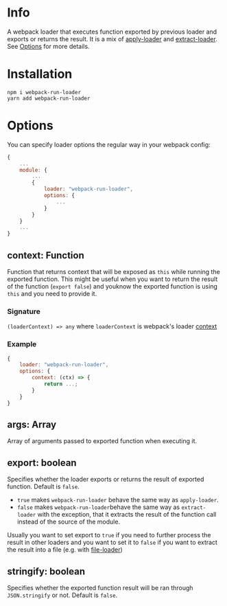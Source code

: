 # Info
A webpack loader that executes function exported by previous loader and exports or returns the result.
It is a mix of [apply-loader](https://github.com/mogelbrod/apply-loader) and [extract-loader](https://github.com/peerigon/extract-loader). See [Options](#options) for more details.

# Installation

```shell
npm i webpack-run-loader
yarn add webpack-run-loader
```

# Options
You can specify loader options the regular way in your webpack config:
```js
{
    ...
    module: {
        ...
        {
            loader: "webpack-run-loader",
            options: {
                ...
            }
        }
    }
    ...
}
```
## context: Function
Function that returns context that will be exposed as `this` while running the exported function.
This might be useful when you want to return the result of the function (`export false`) and youknow the exported function is using `this` and you need to provide it.
### Signature
`(loaderContext) => any` where `loaderContext` is webpack's loader [context](https://webpack.js.org/api/loaders/#the-loader-context)
### Example
```js
{
    loader: "webpack-run-loader",
    options: {
        context: (ctx) => {
            return ...;
        }
    }
}
```

## args: Array
Array of arguments passed to exported function when executing it.

## export: boolean
Specifies whether the loader exports or returns the result of exported function.
Default is `false`.
 * `true` makes `webpack-run-loader` behave the same way as `apply-loader`.
 * `false` makes `webpack-run-loader`behave the same way as `extract-loader` with the exception, that it extracts the result of the function call instead of the source of the module.

Usually you want to set export to `true` if you need to further process the result in other loaders and you want to set it to `false` if you want to extract the result into a file (e.g. with [file-loader](https://github.com/webpack-contrib/file-loader))
 
## stringify: boolean
Specifies whether the exported function result will be ran through `JSON.stringify` or not. 
Default is `false`.
